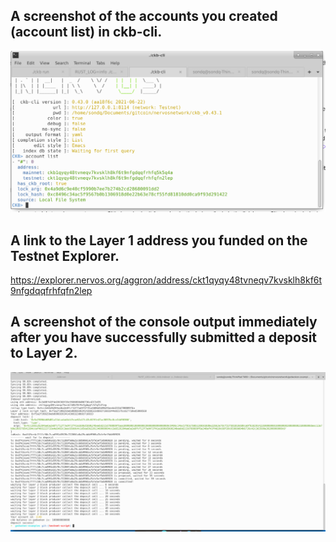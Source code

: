 ## A screenshot of the accounts you created (account list) in ckb-cli.

![account-list](1.png)

## A link to the Layer 1 address you funded on the Testnet Explorer.

https://explorer.nervos.org/aggron/address/ckt1qyqy48tvneqv7kvsklh8kf6t9nfgdqqfrhfqfn2lep

## A screenshot of the console output immediately after you have successfully submitted a deposit to Layer 2.

![deposit](2.png)
